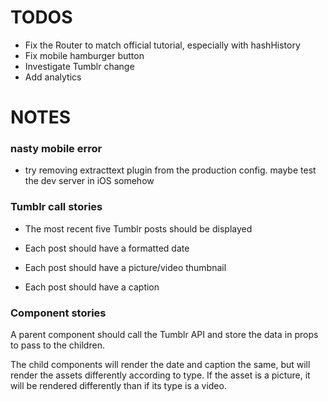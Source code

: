 # TODOS

* Fix the Router to match official tutorial, especially with hashHistory
* Fix mobile hamburger button
* Investigate Tumblr change
* Add analytics

# NOTES

### nasty mobile error

* try removing extracttext plugin from the production config. 
  maybe test the dev server in iOS somehow



### Tumblr call stories

* The most recent five Tumblr posts should be displayed

* Each post should have a formatted date

* Each post should have a picture/video thumbnail

* Each post should have a caption

### Component stories

A parent component should call the Tumblr API and store the data in props to
pass to the children.

The child components will render the date and caption the same, but will
render the assets differently according to type. If the asset is a picture,
it will be rendered differently than if its type is a video.

